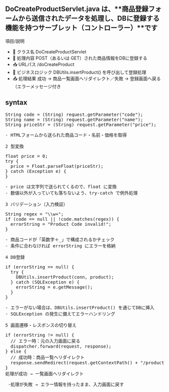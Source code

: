 ## DoCreateProductServlet.java は、**商品登録フォームから送信されたデータを処理し、DBに登録する機能を持つサーブレット（コントローラー）**です

項目/説明
- 📌 クラス名	DoCreateProductServlet
- 🔁 処理内容	POST（あるいは GET）された商品情報をDBに登録する
- 📥 URLパス	/doCreateProduct
- 🔁 ビジネスロジック	DBUtils.insertProduct() を呼び出して登録処理
- 📤 処理結果	成功 → 商品一覧画面へリダイレクト／失敗 → 登録画面へ戻る（エラーメッセージ付き

## syntax
<pre>
String code = (String) request.getParameter("code");
String name = (String) request.getParameter("name");
String priceStr = (String) request.getParameter("price");
<pre/>
- HTMLフォームから送られた商品コード・名前・価格を取得

2 型変換
<pre>
float price = 0;
try {
  price = Float.parseFloat(priceStr);
} catch (Exception e) {
}
<pre/>
- price は文字列で送られてくるので、float に変換
- 数値以外が入っていても落ちないよう、try-catch で例外処理

3 バリデーション（入力検証）
<pre>
String regex = "\\w+";
if (code == null || !code.matches(regex)) {
  errorString = "Product Code invalid!";
}
<pre/>
- 商品コードが「英数字＋_」で構成されるかチェック
- 条件に合わなければ errorString にエラーを格納

4 DB登録
<pre>
if (errorString == null) {
  try {
    DBUtils.insertProduct(conn, product);
  } catch (SQLException e) {
    errorString = e.getMessage();
  }
}
<pre/>
- エラーがない場合は、DBUtils.insertProduct() を通じてDBに挿入
- SQLException の発生に備えてエラーハンドリング

5 画面遷移・レスポンスの切り替え
<pre>
if (errorString != null) {
  // エラー時：元の入力画面に戻る
  dispatcher.forward(request, response);
} else {
  // 成功時：商品一覧へリダイレクト
  response.sendRedirect(request.getContextPath() + "/productList");
}
処理が成功 → 一覧画面へリダイレクト
<pre/>
 -処理が失敗 → エラー情報を持ったまま、入力画面に戻す
